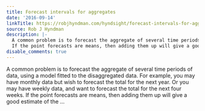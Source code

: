 ```yaml
---
title: Forecast intervals for aggregates
date: '2016-09-14'
linkTitle: https://robjhyndman.com/hyndsight/forecast-intervals-for-aggregates/
source: Rob J Hyndman
description: |-
  A common problem is to forecast the aggregate of several time periods of data, using a model fitted to the disaggregated data. For example, you may have monthly data but wish to forecast the total for the next year. Or you may have weekly data, and want to forecast the total for the next four weeks.
  If the point forecasts are means, then adding them up will give a good estimate of the ...
disable_comments: true
---
```

A common problem is to forecast the aggregate of several time periods of data, using a model fitted to the disaggregated data. For example, you may have monthly data but wish to forecast the total for the next year. Or you may have weekly data, and want to forecast the total for the next four weeks.
If the point forecasts are means, then adding them up will give a good estimate of the ...